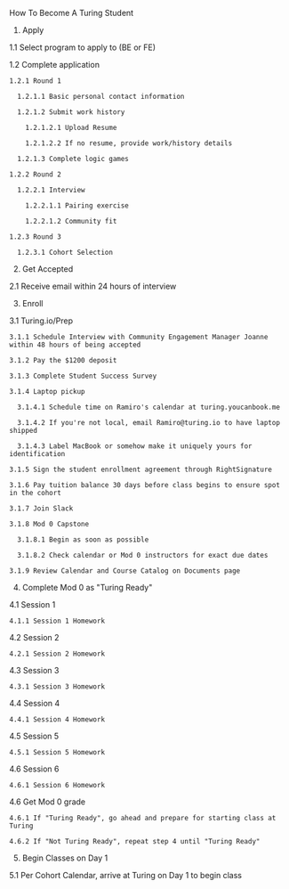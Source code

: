 How To Become A Turing Student

1. Apply

  1.1 Select program to apply to (BE or FE)

  1.2 Complete application

    1.2.1 Round 1

      1.2.1.1 Basic personal contact information

      1.2.1.2 Submit work history

        1.2.1.2.1 Upload Resume

        1.2.1.2.2 If no resume, provide work/history details

      1.2.1.3 Complete logic games

    1.2.2 Round 2

      1.2.2.1 Interview

        1.2.2.1.1 Pairing exercise

        1.2.2.1.2 Community fit

    1.2.3 Round 3

      1.2.3.1 Cohort Selection

2. Get Accepted

  2.1 Receive email within 24 hours of interview

3. Enroll

  3.1 Turing.io/Prep

    3.1.1 Schedule Interview with Community Engagement Manager Joanne within 48 hours of being accepted

    3.1.2 Pay the $1200 deposit

    3.1.3 Complete Student Success Survey

    3.1.4 Laptop pickup

      3.1.4.1 Schedule time on Ramiro's calendar at turing.youcanbook.me

      3.1.4.2 If you're not local, email Ramiro@turing.io to have laptop shipped

      3.1.4.3 Label MacBook or somehow make it uniquely yours for identification

    3.1.5 Sign the student enrollment agreement through RightSignature

    3.1.6 Pay tuition balance 30 days before class begins to ensure spot in the cohort

    3.1.7 Join Slack

    3.1.8 Mod 0 Capstone

      3.1.8.1 Begin as soon as possible

      3.1.8.2 Check calendar or Mod 0 instructors for exact due dates

    3.1.9 Review Calendar and Course Catalog on Documents page

4. Complete Mod 0 as "Turing Ready"

  4.1 Session 1

    4.1.1 Session 1 Homework

  4.2 Session 2

    4.2.1 Session 2 Homework

  4.3 Session 3

    4.3.1 Session 3 Homework

  4.4 Session 4

    4.4.1 Session 4 Homework

  4.5 Session 5

    4.5.1 Session 5 Homework

  4.6 Session 6

    4.6.1 Session 6 Homework

  4.6 Get Mod 0 grade

    4.6.1 If "Turing Ready", go ahead and prepare for starting class at Turing

    4.6.2 If "Not Turing Ready", repeat step 4 until "Turing Ready"

5. Begin Classes on Day 1

  5.1 Per Cohort Calendar, arrive at Turing on Day 1 to begin class
